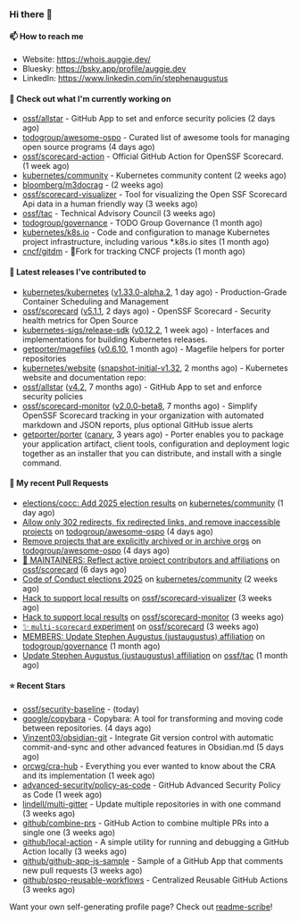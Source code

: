 ### Hi there 👋

#### 📫 How to reach me

- Website: https://whois.auggie.dev/
- Bluesky: https://bsky.app/profile/auggie.dev
- LinkedIn: https://www.linkedin.com/in/stephenaugustus

#### 👷 Check out what I'm currently working on

- [ossf/allstar](https://github.com/ossf/allstar) - GitHub App to set and enforce security policies (2 days ago)
- [todogroup/awesome-ospo](https://github.com/todogroup/awesome-ospo) - Curated list of awesome tools for managing open source programs (4 days ago)
- [ossf/scorecard-action](https://github.com/ossf/scorecard-action) - Official GitHub Action for OpenSSF Scorecard. (1 week ago)
- [kubernetes/community](https://github.com/kubernetes/community) - Kubernetes community content (2 weeks ago)
- [bloomberg/m3docrag](https://github.com/bloomberg/m3docrag) -  (2 weeks ago)
- [ossf/scorecard-visualizer](https://github.com/ossf/scorecard-visualizer) - Tool for visualizing the Open SSF Scorecard Api data in a human friendly way (3 weeks ago)
- [ossf/tac](https://github.com/ossf/tac) - Technical Advisory Council (3 weeks ago)
- [todogroup/governance](https://github.com/todogroup/governance) - TODO Group Governance (1 month ago)
- [kubernetes/k8s.io](https://github.com/kubernetes/k8s.io) - Code and configuration to manage Kubernetes project infrastructure, including various *.k8s.io sites (1 month ago)
- [cncf/gitdm](https://github.com/cncf/gitdm) - 📜Fork for tracking CNCF projects (1 month ago)

#### 🔭 Latest releases I've contributed to

- [kubernetes/kubernetes](https://github.com/kubernetes/kubernetes) ([v1.33.0-alpha.2](https://github.com/kubernetes/kubernetes/releases/tag/v1.33.0-alpha.2), 1 day ago) - Production-Grade Container Scheduling and Management
- [ossf/scorecard](https://github.com/ossf/scorecard) ([v5.1.1](https://github.com/ossf/scorecard/releases/tag/v5.1.1), 2 days ago) - OpenSSF Scorecard - Security health metrics for Open Source
- [kubernetes-sigs/release-sdk](https://github.com/kubernetes-sigs/release-sdk) ([v0.12.2](https://github.com/kubernetes-sigs/release-sdk/releases/tag/v0.12.2), 1 week ago) - Interfaces and implementations for building Kubernetes releases.
- [getporter/magefiles](https://github.com/getporter/magefiles) ([v0.6.10](https://github.com/getporter/magefiles/releases/tag/v0.6.10), 1 month ago) - Magefile helpers for porter repositories
- [kubernetes/website](https://github.com/kubernetes/website) ([snapshot-initial-v1.32](https://github.com/kubernetes/website/releases/tag/snapshot-initial-v1.32), 2 months ago) - Kubernetes website and documentation repo: 
- [ossf/allstar](https://github.com/ossf/allstar) ([v4.2](https://github.com/ossf/allstar/releases/tag/v4.2), 7 months ago) - GitHub App to set and enforce security policies
- [ossf/scorecard-monitor](https://github.com/ossf/scorecard-monitor) ([v2.0.0-beta8](https://github.com/ossf/scorecard-monitor/releases/tag/v2.0.0-beta8), 7 months ago) - Simplify OpenSSF Scorecard tracking in your organization with automated markdown and JSON reports, plus optional GitHub issue alerts
- [getporter/porter](https://github.com/getporter/porter) ([canary](https://github.com/getporter/porter/releases/tag/canary), 3 years ago) - Porter enables you to package your application artifact, client tools, configuration and deployment logic together as an installer that you can distribute, and install with a single command.

#### 🔨 My recent Pull Requests

- [elections/cocc: Add 2025 election results](https://github.com/kubernetes/community/pull/8342) on [kubernetes/community](https://github.com/kubernetes/community) (1 day ago)
- [Allow only 302 redirects, fix redirected links, and remove inaccessible projects](https://github.com/todogroup/awesome-ospo/pull/69) on [todogroup/awesome-ospo](https://github.com/todogroup/awesome-ospo) (4 days ago)
- [Remove projects that are explicitly archived or in archive orgs](https://github.com/todogroup/awesome-ospo/pull/68) on [todogroup/awesome-ospo](https://github.com/todogroup/awesome-ospo) (4 days ago)
- [📖 MAINTAINERS: Reflect active project contributors and affiliations](https://github.com/ossf/scorecard/pull/4521) on [ossf/scorecard](https://github.com/ossf/scorecard) (6 days ago)
- [Code of Conduct elections 2025](https://github.com/kubernetes/community/pull/8314) on [kubernetes/community](https://github.com/kubernetes/community) (2 weeks ago)
- [Hack to support local results](https://github.com/ossf/scorecard-visualizer/pull/453) on [ossf/scorecard-visualizer](https://github.com/ossf/scorecard-visualizer) (3 weeks ago)
- [Hack to support local results](https://github.com/ossf/scorecard-monitor/pull/90) on [ossf/scorecard-monitor](https://github.com/ossf/scorecard-monitor) (3 weeks ago)
- [✨ `multi-scorecard` experiment](https://github.com/ossf/scorecard/pull/4502) on [ossf/scorecard](https://github.com/ossf/scorecard) (3 weeks ago)
- [MEMBERS: Update Stephen Augustus (justaugustus) affiliation](https://github.com/todogroup/governance/pull/372) on [todogroup/governance](https://github.com/todogroup/governance) (1 month ago)
- [Update Stephen Augustus (justaugustus) affiliation](https://github.com/ossf/tac/pull/440) on [ossf/tac](https://github.com/ossf/tac) (1 month ago)

#### ⭐ Recent Stars

- [ossf/security-baseline](https://github.com/ossf/security-baseline) -  (today)
- [google/copybara](https://github.com/google/copybara) - Copybara: A tool for transforming and moving code between repositories. (4 days ago)
- [Vinzent03/obsidian-git](https://github.com/Vinzent03/obsidian-git) - Integrate Git version control with automatic commit-and-sync and other advanced features in Obsidian.md (5 days ago)
- [orcwg/cra-hub](https://github.com/orcwg/cra-hub) - Everything you ever wanted to know about the CRA and its implementation (1 week ago)
- [advanced-security/policy-as-code](https://github.com/advanced-security/policy-as-code) - GitHub Advanced Security Policy as Code (1 week ago)
- [lindell/multi-gitter](https://github.com/lindell/multi-gitter) - Update multiple repositories in with one command (3 weeks ago)
- [github/combine-prs](https://github.com/github/combine-prs) - GitHub Action to combine multiple PRs into a single one (3 weeks ago)
- [github/local-action](https://github.com/github/local-action) - A simple utility for running and debugging a GitHub Action locally (3 weeks ago)
- [github/github-app-js-sample](https://github.com/github/github-app-js-sample) - Sample of a GitHub App that comments new pull requests (3 weeks ago)
- [github/ospo-reusable-workflows](https://github.com/github/ospo-reusable-workflows) - Centralized Reusable GitHub Actions (3 weeks ago)



Want your own self-generating profile page? Check out [readme-scribe](https://github.com/muesli/readme-scribe)!
